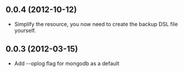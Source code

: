 ## 0.0.4 (2012-10-12)

* Simplify the resource, you now need to create the backup DSL file yourself.

## 0.0.3 (2012-03-15)

* Add --oplog flag for mongodb as a default